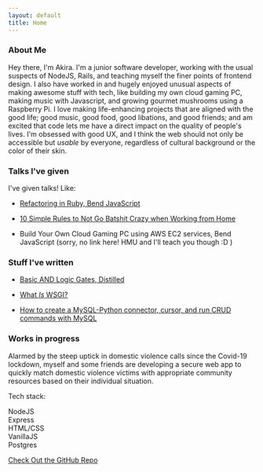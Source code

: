 ```yaml
---
layout: default
title: Home
---
```


### About Me

Hey there, I'm Akira. I'm a junior software developer, working with the usual suspects of NodeJS, Rails, and teaching myself the finer points of frontend design.  I also have worked in and hugely enjoyed unusual aspects of making awesome stuff with tech, like building my own cloud gaming PC, making music with Javascript, and growing gourmet mushrooms using a Raspberry Pi.  I love making life-enhancing projects that are aligned with the good life; good music, good food, good libations, and good friends; and am excited that code lets me have a direct impact on the quality of people's lives. I'm obsessed with good UX, and I think the web should not only be accessible but *usable* by everyone, regardless of cultural background or the color of their skin. 

### Talks I've given

I've given talks! Like:

- [Refactoring in Ruby, Bend JavaScript](https://youtu.be/oii16rgOOYw?t=258)

- [10 Simple Rules to Not Go Batshit Crazy when Working from Home](https://www.dropbox.com/s/mhob2htsxi22sfu/10%20Rules%20To%20No%20Go%20Batshit%20Crazy%20When%20WFH.key?dl=0)

* Build Your Own Cloud Gaming PC using AWS EC2 services, Bend JavaScript (sorry, no link here! HMU and I'll teach you though :D )

### Stuff I've written

- [Basic AND Logic Gates, Distilled](https://medium.com/@akirabrand/basic-and-logic-gates-distilled-c404f18a3d43)

- [What *Is* WSGI?](https://medium.com/@akirabrand/what-is-wsgi-9835bf08ed7b)

- [How to create a MySQL-Python connector, cursor, and run CRUD commands with MySQL](https://medium.com/@akirabrand/internship-day-four-command-line-queries-to-create-mysql-python-connector-cursor-and-run-crud-ce978d2f227f)

### Works in progress

Alarmed by the steep uptick in domestic violence calls since the Covid-19 lockdown, myself and some friends are developing a secure
web app to quickly match domestic violence victims with appropriate community resources based on their individual situation.  

Tech stack:  

NodeJS  
Express  
HTML/CSS  
VanillaJS  
Postgres  


[Check Out the GitHub Repo](https://github.com/Haven-App/haven-backend)
